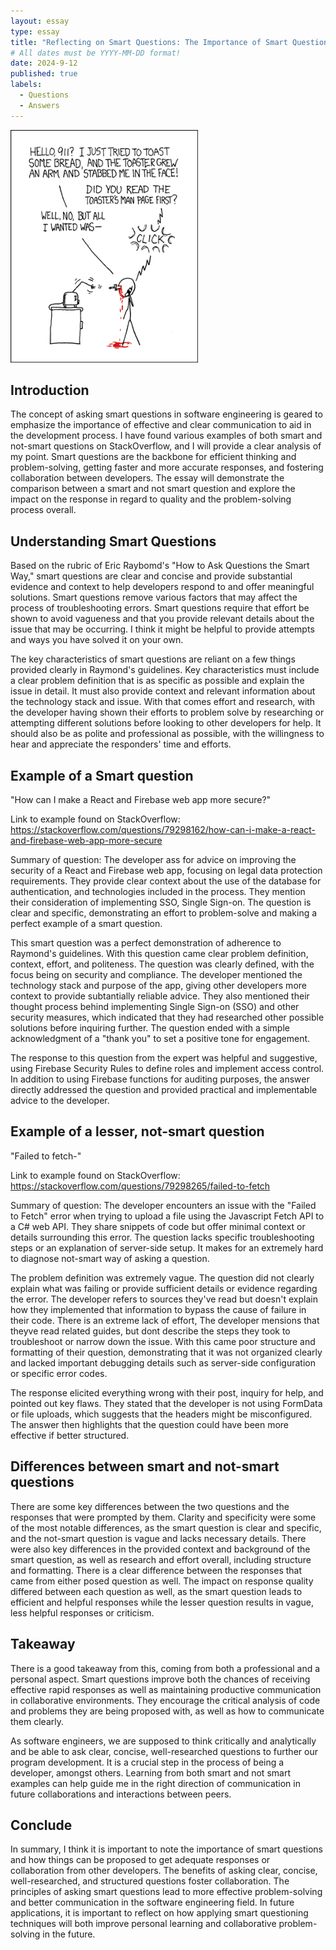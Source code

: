 ```yaml
---
layout: essay
type: essay
title: "Reflecting on Smart Questions: The Importance of Smart Questions in Software Engineering"
# All dates must be YYYY-MM-DD format!
date: 2024-9-12
published: true
labels:
  - Questions
  - Answers
---
```


<img width="300px" class="rounded float-start pe-4" src="../img/smart-questions/rtfm.png">

## Introduction

The concept of asking smart questions in software engineering is geared to emphasize the importance of effective and clear communication to aid in the development process. I have found various examples of both smart and not-smart questions on StackOverflow, and I will provide a clear analysis of my point. Smart questions are the backbone for efficient thinking and problem-solving, getting faster and more accurate responses, and fostering collaboration between developers. The essay will demonstrate the comparison between a smart and not smart question and explore the impact on the response in regard to quality and the problem-solving process overall.

## Understanding Smart Questions

Based on the rubric of Eric Raybomd's "How to Ask Questions the Smart Way," smart questions are clear and concise and provide substantial evidence and context to help developers respond to and offer meaningful solutions. Smart questions remove various factors that may affect the process of troubleshooting errors. Smart questions require that effort be shown to avoid vagueness and that you provide relevant details about the issue that may be occurring. I think it might be helpful to provide attempts and ways you have solved it on your own. 

The key characteristics of smart questions are reliant on a few things provided clearly in Raymond's guidelines. Key characteristics must include a clear problem definition that is as specific as possible and explain the issue in detail. It must also provide context and relevant information about the technology stack and issue. With that comes effort and research, with the developer having shown their efforts to problem solve by researching or attempting different solutions before looking to other developers for help. It should also be as polite and professional as possible, with the willingness to hear and appreciate the responders' time and efforts.

## Example of a Smart question

"How can I make a React and Firebase web app more secure?"

Link to example found on StackOverflow: https://stackoverflow.com/questions/79298162/how-can-i-make-a-react-and-firebase-web-app-more-secure

Summary of question: The developer ass for advice on improving the security of a React and Firebase web app, focusing on legal data protection requirements. They provide clear context about the use of the database for authentication, and technologies included in the process. They mention their consideration of implementing SSO, Single Sign-on. The question is clear and specific, demonstrating an effort to problem-solve and making a perfect example of a smart question. 

This smart question was a perfect demonstration of adherence to Raymond's guidelines. With this question came clear problem definition, context, effort, and politeness. The question was clearly defined, with the focus being on security and compliance. The developer mentioned the technology stack and purpose of the app, giving other developers more context to provide subtantially reliable advice. They also mentioned their thought process behind implementing Single Sign-on (SSO) and other security measures, which indicated that they had researched other possible solutions before inquiring further. The question ended with a simple acknowledgment of a "thank you" to set a positive tone for engagement. 

The response to this question from the expert was helpful and suggestive, using Firebase Security Rules to define roles and implement access control. In addition to using Firebase functions for auditing purposes, the answer directly addressed the question and provided practical and implementable advice to the developer. 

## Example of a lesser, not-smart question

"Failed to fetch-"

Link to example found on StackOverflow: https://stackoverflow.com/questions/79298265/failed-to-fetch

Summary of question: The developer encounters an issue with the "Failed to Fetch" error when trying to upload a file using the Javascript Fetch API to a C# web API. They share snippets of code but offer minimal context or details surrounding this error. The question lacks specific troubleshooting steps or an explanation of server-side setup. It makes for an extremely hard to diagnose not-smart way of asking a question.

The problem definition was extremely vague. The question did not clearly explain what was failing or provide sufficient details or evidence regarding the error. The developer refers to sources they've read but doesn't explain how they implemented that information to bypass the cause of failure in their code. There is an extreme lack of effort, The developer mensions that theyve read related guides, but dont describe the steps they took to troubleshoot or narrow down the issue. With this came poor structure and formatting of their question, demonstrating that it was not organized clearly and lacked important debugging details such as server-side configuration or specific error codes.

The response elicited everything wrong with their post, inquiry for help, and pointed out key flaws. They stated that the developer is not using FormData or file uploads, which suggests that the headers might be misconfigured. The answer then highlights that the question could have been more effective if better structured. 

## Differences between smart and not-smart questions

There are some key differences between the two questions and the responses that were prompted by them. Clarity and specificity were some of the most notable differences, as the smart question is clear and specific, and the not-smart question is vague and lacks necessary details. There were also key differences in the provided context and background of the smart question, as well as research and effort overall, including structure and formatting. There is a clear difference between the responses that came from either posed question as well. The impact on response quality differed between each question as well, as the smart question leads to efficient and helpful responses while the lesser question results in vague, less helpful responses or criticism. 

## Takeaway

There is a good takeaway from this, coming from both a professional and a personal aspect. Smart questions improve both the chances of receiving effective rapid responses as well as maintaining productive communication in collaborative environments. They encourage the critical analysis of code and problems they are being proposed with, as well as how to communicate them clearly. 

As software engineers, we are supposed to think critically and analytically and be able to ask clear, concise, well-researched questions to further our program development. It is a crucial step in the process of being a developer, amongst others. Learning from both smart and not smart examples can help guide me in the right direction of communication in future collaborations and interactions between peers. 

## Conclude
In summary, I think it is important to note the importance of smart questions and how things can be proposed to get adequate responses or collaboration from other developers. The benefits of asking clear, concise, well-researched, and structured questions foster collaboration. The principles of asking smart questions lead to more effective problem-solving and better communication in the software engineering field. In future applications, it is important to reflect on how applying smart questioning techniques will both improve personal learning and collaborative problem-solving in the future. 
